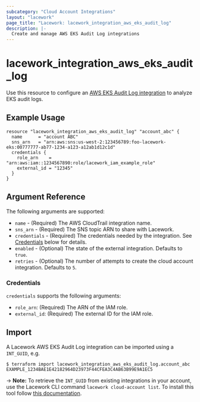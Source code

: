 ```yaml
---
subcategory: "Cloud Account Integrations"
layout: "lacework"
page_title: "Lacework: lacework_integration_aws_eks_audit_log"
description: |-
  Create and manage AWS EKS Audit Log integrations
---
```


# lacework\_integration\_aws\_eks\_audit\_log

Use this resource to configure an [AWS EKS Audit Log integration](https://docs.lacework.com/category/eks-audit-log-integrations) to analyze EKS audit logs.

## Example Usage

```hcl
resource "lacework_integration_aws_eks_audit_log" "account_abc" {
  name      = "account ABC"
  sns_arn   = "arn:aws:sns:us-west-2:123456789:foo-lacework-eks:00777777-ab77-1234-a123-a12ab1d12c1d"
  credentials {
    role_arn    = "arn:aws:iam::1234567890:role/lacework_iam_example_role"
    external_id = "12345"
  }
}
```

## Argument Reference

The following arguments are supported:

* `name` - (Required) The AWS CloudTrail integration name.
* `sns_arn` - (Required) The SNS topic ARN to share with Lacework.
* `credentials` - (Required) The credentials needed by the integration. See [Credentials](#credentials) below for details.
* `enabled` - (Optional) The state of the external integration. Defaults to `true`.
* `retries` - (Optional) The number of attempts to create the cloud account integration. Defaults to `5`.

### Credentials

`credentials` supports the following arguments:

* `role_arn`: (Required) The ARN of the IAM role.
* `external_id`: (Required) The external ID for the IAM role.

## Import

A Lacework AWS EKS Audit Log integration can be imported using a `INT_GUID`, e.g.

```
$ terraform import lacework_integration_aws_eks_audit_log.account_abc EXAMPLE_1234BAE1E42182964D23973F44CFEA3C4AB63B99E9A1EC5
```
-> **Note:** To retrieve the `INT_GUID` from existing integrations in your account, use the
	Lacework CLI command `lacework cloud-account list`. To install this tool follow
	[this documentation](https://docs.lacework.com/cli/).
